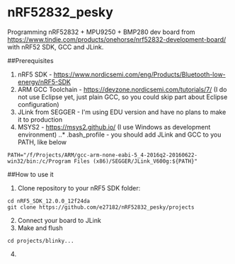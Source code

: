 # nRF52832_pesky
Programming nRF52832 + MPU9250 + BMP280 dev board from https://www.tindie.com/products/onehorse/nrf52832-development-board/ with nRF52 SDK, GCC and JLink.

##Prerequisites

1. nRF5 SDK - https://www.nordicsemi.com/eng/Products/Bluetooth-low-energy/nRF5-SDK
2. ARM GCC Toolchain - https://devzone.nordicsemi.com/tutorials/7/ (I do not use Eclipse yet, just plain GCC, so you could skip part about Eclipse configuration)
3. JLink from SEGGER - I'm using EDU version and have no plans to make it to production
4. MSYS2 - https://msys2.github.io/ (I use Windows as development environment)
..* .bash_profile - you should add JLink and GCC to you PATH, like below

```
PATH="/f/Projects/ARM/gcc-arm-none-eabi-5_4-2016q2-20160622-win32/bin:/c/Program Files (x86)/SEGGER/JLink_V600g:${PATH}"
```

##How to use it

1. Clone repository to your nRF5 SDK folder:

```
cd nRF5_SDK_12.0.0_12f24da
git clone https://github.com/e27182/nRF52832_pesky/projects
```

2. Connect your board to JLink
3. Make and flush

```
cd projects/blinky...
```

4. 
